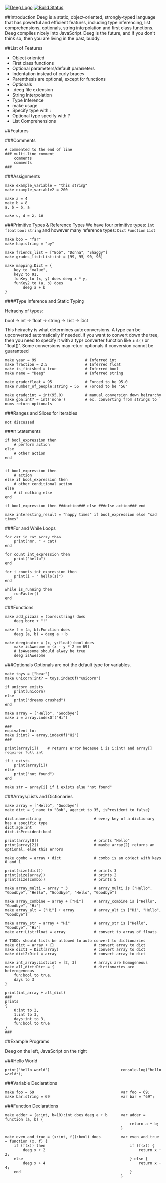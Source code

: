 [![Deeg Logo](http://i.imgur.com/ylMlnSA.png)](https://github.com/SirSeim/Deeg)
[![Build Status](https://travis-ci.org/SirSeim/Deeg.svg?branch=master)](https://travis-ci.org/SirSeim/Deeg)

##Introduction
Deeg is a static, object-oriented, strongly-typed language that has powerful and efficient features, including type inferencing, list comprehensions, optionals, string interpolation and first class functions. Deeg compiles nicely into JavaScript. Deeg is the future, and if you don't think so, then you are living in the past, buddy.

##List of Features

- ~~Object oriented~~
- First class functions
- Optional parameters/default parameters
- Indentation instead of curly braces
- Parenthesis are optional, except for functions
- Optionals
- .deeg file extension
- String Interpolation
- Type Inference
- make usage
- Specify type with :
- Optional type specify with ?
- List Comprehensions

##Features

###Comments

```
# commented to the end of line
### multi-line comment
    comments
    comments
###
```

###Assignments

```
make example_variable = "this string"
make example_variable2 = 200

make a = 4
make b = 8
a, b = b, a

make c, d = 2, 16
```

###Primitive Types & Reference Types
We have four primitive types: `int` `float` `bool` `string` and however many reference types: `Dict` `Function` `List`

```
make boo = "far"
make hap:string = "py"

make friends_list = ["Bob", "Donna", "Shaggy"]
make grades_list:List:int = [99, 95, 90, 96]

make mapping:Dict = {
    key to "value",
    key2 to 91,
    funKey to (x, y) does deeg x * y,
    funKey2 to (a, b) does
        deeg a + b
}
```

####Type Inference and Static Typing

Heirachy of types:

bool -> int -> float -> string -> List -> Dict

This heirachy is what determines auto conversions. A type can be upconverted automatically if needed. If you want to convert down the tree, then you need to specify it with a type converter function like `int()` or 'float()'. Some conversions may return optionals if conversion cannot be guaranteed


```
make year = 99                      # Inferred int
make fraction = 2.5                 # Inferred float
make is_finished = true             # Inferred bool
make name = "Deeg"                  # Inferred string

make grade:float = 95               # Forced to be 95.0
make number_of_people:string = 56   # Forced to be "56"

make grade:int = int(95.0)          # manual conversion down heirarchy
make gpa:int? = int('none')         # ex. converting from strings to nums return optionals
```

###Ranges and Slices for Iterables

```
not discussed
```

###If Statements

```
if bool_expression then
    # perform action
else
    # other action
end


if bool_expression then
    # action
else if bool_expression then
    # other conditional action
else
    # if nothing else
end

if bool_expression then ###action### else ###else action### end

make interesting_result = "happy times" if bool_expression else "sad times"
```

###For and While Loops

```
for cat in cat_array then
    print("mr. " + cat)
end

for count int_expression then
    print("hello")
end

for i counts int_expression then
    print(i + " hello(s)")
end

while is_running then
    runFaster()
end
```

###Functions

```
make add_pizazz = (bore:string) does
    deeg bore + "!"

make f = (a, b):Function does
    deeg (a, b) = deeg a + b

make deeginator = (x, y:float):bool does
    make isAwesome = (x - y * 2 == 69)
    # isAwesome should alway be true
    deeg isAwesome
```

###Optionals
Optionals are not the default type for variables.

```
make toys = ["bear"]
make unicorn:int? = toys.indexOf("unicorn")

if unicorn exists
    print(unicorn)
else
    print("dreams crushed")
end

make array = ["Hello", "Goodbye"]
make i = array.indexOf("Hi")

###
equivalent to:
make i:int? = array.indexOf("Hi")
###

print(array[i])    # returns error becasue i is i:int? and array[] requires full int

if i exists
    print(array[i])
else
    print("not found")
end

make str = array[i] if i exists else "not found"
```

###Arrays/Lists and Dictionaries

```
make array = ["Hello", "Goodbye"]
make dict = { name to "Bob", age:int to 35, isPresident to false}

dict.name:string                        # every key of a dictionary has a specific type
dict.age:int
dict.isPresident:bool

print(array[0])                         # prints "Hello"
print(array[2])                         # maybe array[2] returns an optional, else this errors

make combo = array + dict               # combo is an object with keys 0 and 1

print(size(dict))                       # prints 3
print(size(array))                      # prints 2
print(size(combo))                      # prints 5

make array_multi = array * 3            # array_multi is ["Hello", "Goodbye", "Hello", "Goodbye", "Hello", "Goodbye"]

make array_combine = array + ["Hi"]     # array_combine is ["Hello", "Goodbye", "Hi"]
make array_alt = ["Hi"] + array         # array_alt is ["Hi", "Hello", "Goodbye"]

make array_str = array + "Hi"           # array_str is ["Hello", "Goodbye", "Hi"]
make arr:List:float = array             # convert to array of floats

# TODO: should lists be allowed to auto convert to dictionaries
make dict = array + {}                  # convert array to dict
make dict1 = Dict(array)                # convert array to dict
make dict2:Dict = array                 # convert array to dict

make int_array:List:int = [2, 3]        # arrays are homogeneous
make all_dict:Dict = {                  # dictionaries are heterogeneous
    fun:bool to true,
    days to 3
}

print(int_array + all_dict)         
###
prints
{
    0:int to 2,
    1:int to 3,
    days:int to 3,
    fun:bool to true
}
###
```

##Example Programs

Deeg on the left, JavaScript on the right

###Hello World
```
print("hello world")                                console.log("hello world");
```

###Variable Declarations
```
make foo = 69                                       var foo = 69;
make bar:string = 69                                var bar = "69";
```

###Function Declarations
```
make adder = (a:int, b=10):int does deeg a + b      var adder = function (a, b) {
                                                        return a + b;
                                                    }

make even_and_true = (x:int, f():bool) does         var even_and_true = function (x, f) {
    if (f(x)) then                                      if (f(x)) {
        deeg x + 2                                          return x + 2;
    else                                                } else {
        deeg x + 4                                          return x + 4;
    end                                                 }
                                                    }
```
